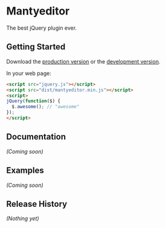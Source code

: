 # Mantyeditor

The best jQuery plugin ever.

## Getting Started
Download the [production version][min] or the [development version][max].

[min]: https://raw.github.com/1000892/mantyeditor/master/dist/mantyeditor.min.js
[max]: https://raw.github.com/1000892/mantyeditor/master/dist/mantyeditor.js

In your web page:

```html
<script src="jquery.js"></script>
<script src="dist/mantyeditor.min.js"></script>
<script>
jQuery(function($) {
  $.awesome(); // "awesome"
});
</script>
```

## Documentation
_(Coming soon)_

## Examples
_(Coming soon)_

## Release History
_(Nothing yet)_
